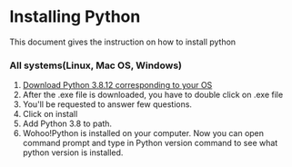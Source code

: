 # Installing Python 
This document gives the instruction on how to install python

### All systems(Linux, Mac OS, Windows)
1. [Download Python 3.8.12 corresponding to your OS](https://www.python.org/downloads/release/python-3812/)
2. After the .exe file is downloaded, you have to double click on .exe file
3. You'll be requested to answer few questions. 
4. Click on install 
5. Add Python 3.8 to path.
6. Wohoo!Python is installed on your computer. 
Now you can open command prompt and type in Python version command to see what python version is installed. 